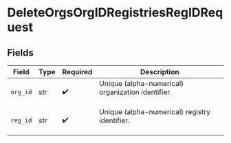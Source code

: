 # DeleteOrgsOrgIDRegistriesRegIDRequest


## Fields

| Field                                               | Type                                                | Required                                            | Description                                         |
| --------------------------------------------------- | --------------------------------------------------- | --------------------------------------------------- | --------------------------------------------------- |
| `org_id`                                            | *str*                                               | :heavy_check_mark:                                  | Unique (alpha-numerical) organization identifier.<br/><br/> |
| `reg_id`                                            | *str*                                               | :heavy_check_mark:                                  | Unique (alpha-numerical) registry identifier.<br/><br/> |